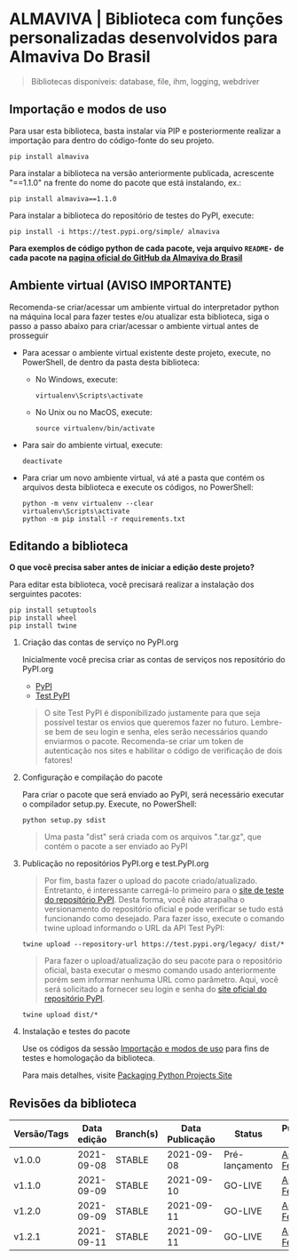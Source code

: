 # ALMAVIVA | Biblioteca com funções personalizadas desenvolvidos para Almaviva Do Brasil
> Bibliotecas disponíveis: database, file, ihm, logging, webdriver


## Importação e modos de uso

Para usar esta biblioteca, basta instalar via PIP e posteriormente realizar a importação para dentro do código-fonte do seu projeto.

```
pip install almaviva
```

Para instalar a biblioteca na versão anteriormente publicada, acrescente "==1.1.0" na frente do nome do pacote que está instalando, ex.:

```
pip install almaviva==1.1.0
```

Para instalar a biblioteca do repositório de testes do PyPI, execute:

```
pip install -i https://test.pypi.org/simple/ almaviva
```

**Para exemplos de código python de cada pacote, veja arquivo ``README-`` de cada pacote na [pagina oficial do GitHub da Almaviva do Brasil](https://github.com/Almaviva-do-Brasil/almaviva-library)**


## Ambiente virtual (AVISO IMPORTANTE)

Recomenda-se criar/acessar um ambiente virtual do interpretador python na máquina local para fazer testes e/ou atualizar esta biblioteca, siga o passo a passo abaixo para criar/acessar o ambiente virtual antes de prosseguir

- Para acessar o ambiente virtual existente deste projeto, execute, no PowerShell, de dentro da pasta desta biblioteca:

    - No Windows, execute:

        ```
        virtualenv\Scripts\activate
        ```

    - No Unix ou no MacOS, execute:

        ```
        source virtualenv/bin/activate
        ```

- Para sair do ambiente virtual, execute:

    ```
    deactivate
    ```

- Para criar um novo ambiente virtual, vá até a pasta que contém os arquivos desta biblioteca e execute os códigos, no PowerShell:
    
    ```
    python -m venv virtualenv --clear
    virtualenv\Scripts\activate
    python -m pip install -r requirements.txt
    ```


## Editando a biblioteca

**O que você precisa saber antes de iniciar a edição deste projeto?**

Para editar esta biblioteca, você precisará realizar a instalação dos serguintes pacotes:

```
pip install setuptools
pip install wheel
pip install twine
```


1. Criação das contas de serviço no PyPI.org

    Inicialmente você precisa criar as contas de serviços nos repositório do PyPI.org

    - [PyPI](https://pypi.org/)
    - [Test PyPI](https://test.pypi.org/)

    > O site Test PyPI é disponibilizado justamente para que seja possível testar os envios que queremos fazer no futuro. Lembre-se bem de seu login e senha, eles serão necessários quando enviarmos o pacote. Recomenda-se criar um token de autenticação nos sites e habilitar o código de verificação de dois fatores!


2. Configuração e compilação do pacote

    Para criar o pacote que será enviado ao PyPI, será necessário executar o compilador setup.py. Execute, no PowerShell:

    ```
    python setup.py sdist
    ```

    > Uma pasta "dist" será criada com os arquivos ".tar.gz", que contém o pacote a ser enviado ao PyPI


3. Publicação no repositórios PyPI.org e test.PyPI.org

    > Por fim, basta fazer o upload do pacote criado/atualizado. Entretanto, é interessante carregá-lo primeiro para o [site de teste do repositório PyPI](https://test.pypi.org). Desta forma, você não atrapalha o versionamento do repositório oficial e pode verificar se tudo está funcionando como desejado. Para fazer isso, execute o comando twine upload informando o URL da API Test PyPI:

    ```
    twine upload --repository-url https://test.pypi.org/legacy/ dist/*
    ```

    > Para fazer o upload/atualização do seu pacote para o repositório oficial, basta executar o mesmo comando usado anteriormente porém sem informar nenhuma URL como parâmetro. Aqui, você será solicitado a fornecer seu login e senha do [site oficial do repositório PyPI](https://pypi.org).

    ```
    twine upload dist/*
    ```


4. Instalação e testes do pacote

    Use os códigos da sessão [Importação e modos de uso](#importacao_e_modos_de_uso) para fins de testes e homologação da biblioteca.

    Para mais detalhes, visite [Packaging Python Projects Site](https://packaging.python.org/tutorials/packaging-projects/#uploading-your-project-to-pypi)


## Revisões da biblioteca

Versão/Tags | Data edição | Branch(s)   | Data Publicação | Status                   | Publicado por
------------| ----------- | ----------- | --------------- | ------------------------ | --------------------------------------------------------
v1.0.0      | 2021-09-08  | STABLE      | 2021-09-08      | Pré-lançamento           | [Assad, Felipe](mailto:fassad@almavivadobrasil.com.br)
v1.1.0      | 2021-09-09  | STABLE      | 2021-09-10      | GO-LIVE                  | [Assad, Felipe](mailto:fassad@almavivadobrasil.com.br)
v1.2.0      | 2021-09-09  | STABLE      | 2021-09-11      | GO-LIVE                  | [Assad, Felipe](mailto:fassad@almavivadobrasil.com.br)
v1.2.1      | 2021-09-11  | STABLE      | 2021-09-11      | GO-LIVE                  | [Assad, Felipe](mailto:fassad@almavivadobrasil.com.br)